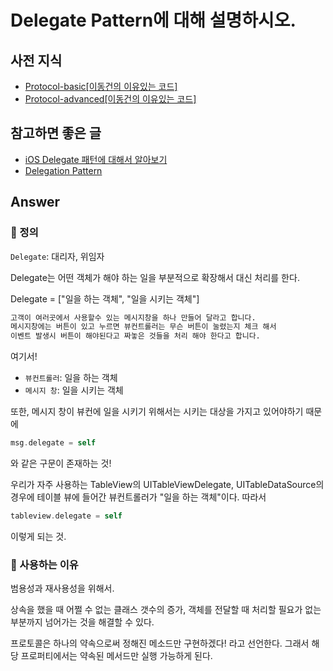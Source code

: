 # Delegate Pattern에 대해 설명하시오.

## 사전 지식
* [Protocol-basic[이동건의 이유있는 코드]](https://baked-corn.tistory.com/24)
* [Protocol-advanced[이동건의 이유있는 코드]](https://baked-corn.tistory.com/26)


## 참고하면 좋은 글
* [iOS Delegate 패턴에 대해서 알아보기](https://magi82.github.io/ios-delegate/)
* [Delegation Pattern](https://baked-corn.tistory.com/23)


## Answer

### 📌 정의

`Delegate`: 대리자, 위임자  


Delegate는 어떤 객체가 해야 하는 일을 부분적으로 확장해서 대신 처리를 한다.


Delegate = ["일을 하는 객체", "일을 시키는 객체"]


```xml
고객이 여러곳에서 사용할수 있는 메시지창을 하나 만들어 달라고 합니다.
메시지창에는 버튼이 있고 누르면 뷰컨트롤러는 무슨 버튼이 눌렸는지 체크 해서
이벤트 발생시 버튼이 해야된다고 짜놓은 것들을 처리 해야 한다고 합니다.
```
여기서!  
* `뷰컨트롤러`: 일을 하는 객체
* `메시지 창`: 일을 시키는 객체


또한, 메시지 창이 뷰컨에 일을 시키기 위해서는 시키는 대상을 가지고 있어야하기 때문에 
```swift
msg.delegate = self
```
와 같은 구문이 존재하는 것!


우리가 자주 사용하는 TableView의 UITableViewDelegate, UITableDataSource의 경우에
테이블 뷰에 들어간 뷰컨트롤러가 "일을 하는 객체"이다. 따라서
```swift
tableview.delegate = self
```
이렇게 되는 것.


### 📌 사용하는 이유

범용성과 재사용성을 위해서.

상속을 했을 때 어쩔 수 없는 클래스 갯수의 증가, 객체를 전달할 때 처리할 필요가 없는 부분까지 넘어가는 것을 해결할 수 있다.

프로토콜은 하나의 약속으로써 정해진 메소드만 구현하겠다! 라고 선언한다. 그래서 해당 프로퍼티에서는 약속된 메서드만 실행 가능하게 된다.
